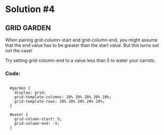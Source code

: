 
# Solution #4

## GRID GARDEN

When pairing grid-column-start and grid-column-end, you might assume that the end value has to be greater than the start value. But this turns out not the case!

Try setting grid-column-end to a value less than 5 to water your carrots.

### Code: 

```

  #garden {
    display: grid;
    grid-template-columns: 20% 20% 20% 20% 20%;
    grid-template-rows: 20% 20% 20% 20% 20%;
  }

  #water {
    grid-column-start: 5;
    grid-column-end: -5;
  }

```